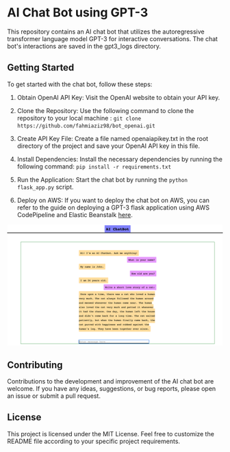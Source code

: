 # AI Chat Bot using GPT-3
This repository contains an AI chat bot that utilizes the autoregressive transformer language model GPT-3 for interactive conversations. The chat bot's interactions are saved in the gpt3_logs directory.

## Getting Started
To get started with the chat bot, follow these steps:

1. Obtain OpenAI API Key: Visit the OpenAI website to obtain your API key.
2. Clone the Repository: Use the following command to clone the repository to your local machine :
    `git clone https://github.com/fahmiaziz98/bot_openai.git`

3. Create API Key File: Create a file named openaiapikey.txt in the root directory of the project and save your OpenAI API key in this file.
4. Install Dependencies: Install the necessary dependencies by running the following command: 
    `pip install -r requirements.txt`

5. Run the Application: Start the chat bot by running the `python flask_app.py` script.
6. Deploy on AWS: If you want to deploy the chat bot on AWS, you can refer to the guide on deploying a GPT-3 flask application using AWS CodePipeline and Elastic Beanstalk [here](https://medium.com/@contact.blessin/deploying-a-gpt-3-flask-application-on-aws-codepipeline-and-elastic-beanstalk-681cd2ece897).

![bot](BotV1.png)

## Contributing
Contributions to the development and improvement of the AI chat bot are welcome. If you have any ideas, suggestions, or bug reports, please open an issue or submit a pull request.

## License
This project is licensed under the MIT License. Feel free to customize the README file according to your specific project requirements.